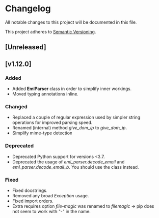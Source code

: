 # Changelog
All notable changes to this project will be documented in this file.

This project adheres to [Semantic Versioning](https://semver.org/spec/v2.0.0.html).

## [Unreleased]

## [v1.12.0]
### Added
- Added **EmlParser** class in order to simplify inner workings.
- Moved typing annotations inline.

### Changed
- Replaced a couple of regular expression used by simpler string operations for improved parsing speed.
- Renamed (internal) method *give_dom_ip* to *give_dom_ip*.
- Simplify mime-type detection

### Deprecated
- Deprecated Python support for versions <3.7.
- Deprecated the usage of *eml_parser.decode_email* and *eml_parser.decode_email_b*. You should use the class instead.

### Fixed
- Fixed docstrings.
- Removed any broad *Exception* usage.
- Fixed import orders.
- Extra requires option *file-magic* was renamed to *filemagic* -> pip does not seem to work with "-" in the name.